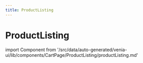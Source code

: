 ```yaml
---
title: ProductListing
---
```


# ProductListing

<!--
The reference doc content is generated automatically from the source code.
To update this section, update the doc blocks in the source code
-->

import Component from '/src/data/auto-generated/venia-ui/lib/components/CartPage/ProductListing/productListing.md'

<Component />
